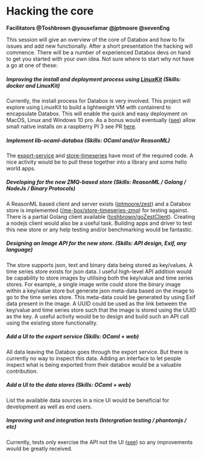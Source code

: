 # Hacking the core


**Facilitators @Toshbrown @yousefamar @jptmoore @sevenEng** 

This session will give an overview of the core of Databox and how to fix issues and add new functionally. 
After a short presentation the hacking will commence. There will be a number of experienced Databox devs on hand to get you started with your own idea. Not sure where to start why not have a go at one of these: 
 
##### Improving the install and deployment process using [LinuxKit](https://github.com/linuxkit/linuxkit) (Skills: docker and LinuxKit) 
 
Currently, the install process for Databox is very involved. This project will explore using LinuxKit to build a lightweight VM with containerd to encapsulate Databox. This will enable the quick and easy deployment on MacOS, Linux and Windows 10 pro. As a bonus would eventually ([see](https://github.com/me-box/databox/issues/56)) allow small native installs on a raspberry PI 3 see PR [here](https://github.com/linuxkit/linuxkit/pull/2612).

##### Implement lib-ocaml-databox (Skills: OCaml and/or ReasonML)

The [export-service](https://github.com/me-box/core-export-service) and [store-timeseries](https://github.com/me-box/store-timeseries) have most of the required code. A nice activity would be to pull these together into a library and some hello world apps. 
 
##### Developing for the new ZMQ-based store  (Skills: ReasonML / Golang / NodeJs / Binary Protocols)
   
A ReasonML based client and server exists ([jptmoore/zest](https://github.com/jptmoore/zest)) and a Databox store is implemented ([/me-box/store-timeseries-zmq](https://github.com/me-box/store-timeseries-zmq)) for testing against. There is a partial Golang client available ([toshbrown/goZestClient](https://github.com/Toshbrown/goZestClient)). Creating a nodejs client would also be a useful task. Building apps and driver to test this new store or any help testing and/or benchmarking would be fantastic.
 

##### Designing an Image API for the new store. (Skills: API design, Exif, any language)
 
The store supports json, text and binary data being stored as key/values. A time series store exists for json data. I useful high-level API addition would be capability to store images by utilising both the key/value and time series stores. For example, a single image write could store the binary image within a key/value store but generate json meta-data based on the image to go to the time series store. This meta-data could be generated by using Exif data present in the image. A UUID could be used as the link between the key/value and time series store such that the image is stored using the UUID as the key. A useful activity would be to design and build such an API call using the existing store functionality.
    

##### Add a UI to the export service (Skills: OCaml + web)

All data leaving the Databox goes through the export service. But there is currently no way to inspect this data. Adding an interface to let people inspect what is being exported from their databox would be a valuable contribution.
  
##### Add a UI to the data stores (Skills: OCaml + web)

List the available data sources in a nice UI would be beneficial for development as well as end users.
 
##### Improving unit and integration tests (Intergration testing / phantomjs / etc)

Currently, tests only exercise the API not the UI ([see](https://github.com/me-box/databox/blob/master/TESTING.md)) so any improvements would be greatly received.
